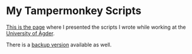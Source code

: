 # My Tampermonkey Scripts

[This is the page](https://home.uia.no/esper18/tampermonkey/) where I presented the scripts I wrote while working at the [University of Agder](https://uia.no).

There is a [backup version](https://tm-astro.vercel.app/) available as well.